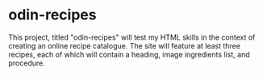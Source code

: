 # odin-recipes

This project, titled "odin-recipes" will test my HTML skills in the context of creating an online recipe catalogue. The site will feature at least three recipes, each of which will contain a heading, image ingredients list, and procedure.